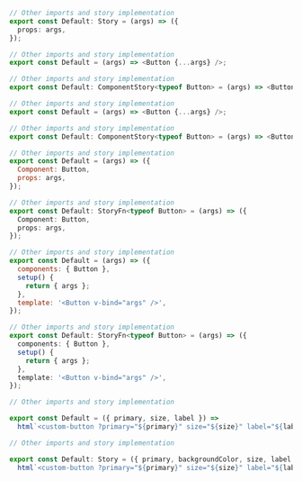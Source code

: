 ```ts filename="CSF 2 - Button.stories.ts" renderer="angular" language="ts"
// Other imports and story implementation
export const Default: Story = (args) => ({
  props: args,
});
```

```js filename="CSF 2 - Button.stories.js|jsx" renderer="react" language="js"
// Other imports and story implementation
export const Default = (args) => <Button {...args} />;
```

```ts filename="CSF 2 - Button.stories.ts|tsx" renderer="react" language="ts"
// Other imports and story implementation
export const Default: ComponentStory<typeof Button> = (args) => <Button {...args} />;
```

```js filename="CSF 2 - Button.stories.js|jsx" renderer="solid" language="js"
// Other imports and story implementation
export const Default = (args) => <Button {...args} />;
```

```ts filename="CSF 2 - Button.stories.ts|tsx" renderer="solid" language="ts"
// Other imports and story implementation
export const Default: ComponentStory<typeof Button> = (args) => <Button {...args} />;
```

```js filename="CSF 2 - Button.stories.js" renderer="svelte" language="js"
// Other imports and story implementation
export const Default = (args) => ({
  Component: Button,
  props: args,
});
```

```ts filename="CSF 2 - Button.stories.ts" renderer="svelte" language="ts"
// Other imports and story implementation
export const Default: StoryFn<typeof Button> = (args) => ({
  Component: Button,
  props: args,
});
```

```js filename="CSF 2 - Button.stories.js" renderer="vue" language="js"
// Other imports and story implementation
export const Default = (args) => ({
  components: { Button },
  setup() {
    return { args };
  },
  template: '<Button v-bind="args" />',
});
```

```ts filename="CSF 2 - Button.stories.ts" renderer="vue" language="ts"
// Other imports and story implementation
export const Default: StoryFn<typeof Button> = (args) => ({
  components: { Button },
  setup() {
    return { args };
  },
  template: '<Button v-bind="args" />',
});
```

```js filename="CSF 2 - Button.stories.js" renderer="web-components" language="js"
// Other imports and story implementation

export const Default = ({ primary, size, label }) =>
  html`<custom-button ?primary="${primary}" size="${size}" label="${label}"></custom-button>`;
```

```ts filename="CSF 2 - Button.stories.ts" renderer="web-components" language="ts"
// Other imports and story implementation

export const Default: Story = ({ primary, backgroundColor, size, label }) =>
  html`<custom-button ?primary="${primary}" size="${size}" label="${label}"></custom-button>`;
```
